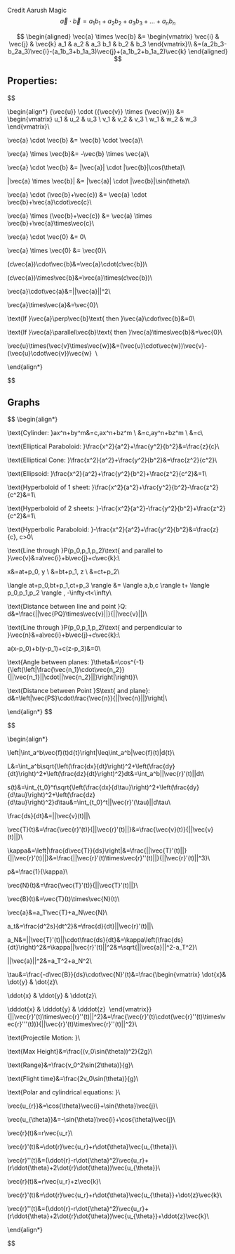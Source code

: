 Credit Aarush Magic
$$\vec{a} \cdot \vec{b} = a_1b_1+a_2b_2+a_3b_3+...+a_nb_n$$

$$
\begin{aligned}
\vec{a} \times \vec{b} &=
\begin{vmatrix} \vec{i} & \vec{j} & \vec{k}
a_1 & a_2 & a_3
b_1 & b_2 & b_3  \end{vmatrix}\\
&=(a_2b_3-b_2a_3)\vec{i}-(a_1b_3+b_1a_3)\vec{j}+(a_1b_2+b_1a_2)\vec{k}
\end{aligned}
$$

## Properties:
$$

\begin{align*}
{\vec{u}} \cdot ({\vec{v}} \times {\vec{w}}) &= 
\begin{vmatrix}
    u_1 & u_2 & u_3 \\
    v_1 & v_2 & v_3 \\
    w_1 & w_2 & w_3 
\end{vmatrix}\\

\vec{a} \cdot \vec{b} &= \vec{b} \cdot \vec{a}\\

\vec{a} \times \vec{b}&= -\vec{b} \times \vec{a}\\

\vec{a} \cdot \vec{b} &= |\vec{a}| \cdot |\vec{b}|\cos(\theta)\\

|\vec{a} \times \vec{b}| &= |\vec{a}| \cdot |\vec{b}|\sin(\theta)\\

\vec{a} \cdot (\vec{b}+\vec{c}) &= \vec{a} \cdot \vec{b}+\vec{a}\cdot\vec{c}\\

\vec{a} \times (\vec{b}+\vec{c}) &= \vec{a} \times \vec{b}+\vec{a}\times\vec{c}\\

\vec{a} \cdot \vec{0} &= 0\\

\vec{a} \times \vec{0} &= \vec{0}\\

(c\vec{a})\cdot\vec{b}&=\vec{a}\cdot(c\vec{b})\\

(c\vec{a})\times\vec{b}&=\vec{a}\times(c\vec{b})\\

\vec{a}\cdot\vec{a}&=||\vec{a}||^2\\

\vec{a}\times\vec{a}&=\vec{0}\\

\text{If }\vec{a}\perp\vec{b}\text{ then }\vec{a}\cdot\vec{b}&=0\\

\text{If }\vec{a}\parallel\vec{b}\text{ then }\vec{a}\times\vec{b}&=\vec{0}\\

\vec{u}\times(\vec{v}\times\vec{w})&=(\vec{u}\cdot\vec{w})\vec{v}-(\vec{u}\cdot\vec{v})\vec{w}  \\

\end{align*}

$$

## Graphs

$$
\begin{align*}

\text{Cylinder: }ax^n+by^m&=c,ax^n+bz^m \\ &=c,ay^n+bz^m \\ &=c\\

\text{Elliptical Paraboloid: }\frac{x^2}{a^2}+\frac{y^2}{b^2}&=\frac{z}{c}\\

\text{Elliptical Cone: }\frac{x^2}{a^2}+\frac{y^2}{b^2}&=\frac{z^2}{c^2}\\

\text{Ellipsoid: }\frac{x^2}{a^2}+\frac{y^2}{b^2}+\frac{z^2}{c^2}&=1\\

\text{Hyperboloid of 1 sheet: }\frac{x^2}{a^2}+\frac{y^2}{b^2}-\frac{z^2}{c^2}&=1\\

\text{Hyperboloid of 2 sheets: }-\frac{x^2}{a^2}-\frac{y^2}{b^2}+\frac{z^2}{c^2}&=1\\

\text{Hyperbolic Paraboloid: }-\frac{x^2}{a^2}+\frac{y^2}{b^2}&=\frac{z}{c}, c>0\\

\text{Line through }P(p_0,p_1,p_2)\text{ and parallel to }\vec{v}&=a\vec{i}+b\vec{j}+c\vec{k}:\\

x&=at+p_0, y \\ &=bt+p_1, z \\ &=ct+p_2\\

\langle at+p_0,bt+p_1,ct+p_3 \rangle &= \langle a,b,c \rangle t+ \langle p_0,p_1,p_2 \rangle , -\infty<t<\infty\\

\text{Distance between line and point }Q: d&=\frac{||\vec{PQ}\times\vec{v}||}{||\vec{v}||}\\

\text{Line through }P(p_0,p_1,p_2)\text{ and perpendicular to }\vec{n}&=a\vec{i}+b\vec{j}+c\vec{k}:\\

a(x-p_0)+b(y-p_1)+c(z-p_3)&=0\\

\text{Angle between planes: }\theta&=\cos^{-1}{\left(\left|\frac{\vec{n_1}\cdot\vec{n_2}}{||\vec{n_1}||\cdot||\vec{n_2}||}\right|\right)}\\

\text{Distance between Point }S\text{ and plane}: d&=\left|\vec{PS}\cdot\frac{\vec{n}}{||\vec{n}||}\right|\\

\end{align*}
$$

  

$$

\begin{align*}

\left\|\int_a^b\vec{f}(t)d{t}\right\|\leq\int_a^b\|\vec{f}(t)\|d{t}\\

L&=\int_a^b\sqrt{\left(\frac{dx}{dt}\right)^2+\left(\frac{dy}{dt}\right)^2+\left(\frac{dz}{dt}\right)^2}dt&=\int_a^b||\vec{r}'(t)||dt\\

s(t)&=\int_{t_0}^t\sqrt{\left(\frac{dx}{d\tau}\right)^2+\left(\frac{dy}{d\tau}\right)^2+\left(\frac{dz}{d\tau}\right)^2}d\tau&=\int_{t_0}^t||\vec{r}'(\tau)||d\tau\\

\frac{ds}{dt}&=||\vec{v}(t)||\\

\vec{T}(t)&=\frac{\vec{r}'(t)}{||\vec{r}'(t)||}&=\frac{\vec{v}(t)}{||\vec{v}(t)||}\\

\kappa&=\left\|\frac{d\vec{T}}{ds}\right\|&=\frac{||\vec{T}'(t)||}{||\vec{r}'(t)||}&=\frac{||\vec{r}'(t)\times\vec{r}''(t)||}{||\vec{r}'(t)||^3}\\

p&=\frac{1}{\kappa}\\

\vec{N}(t)&=\frac{\vec{T}'(t)}{||\vec{T}'(t)||}\\

\vec{B}(t)&=\vec{T}(t)\times\vec{N}(t)\\

\vec{a}&=a_T\vec{T}+a_N\vec{N}\\

a_t&=\frac{d^2s}{dt^2}&=\frac{d}{dt}||\vec{r}'(t)||\\

a_N&=||\vec{T}'(t)||\cdot\frac{ds}{dt}&=\kappa\left(\frac{ds}{dt}\right)^2&=\kappa||\vec{r}'(t)||^2&=\sqrt{||\vec{a}||^2-a_T^2}\\

||\vec{a}||^2&=a_T^2+a_N^2\\

\tau&=\frac{-d\vec{B}}{ds}\cdot\vec{N}'(t)&=\frac{\begin{vmatrix} \dot{x}& \dot{y} & \dot{z}\\

\ddot{x} & \ddot{y} & \ddot{z}\\

\dddot{x} & \dddot{y} & \dddot{z}  \end{vmatrix}}{||\vec{r}'(t)\times\vec{r}''(t)||^2}&=\frac{\vec{r}'(t)\cdot(\vec{r}''(t)\times\vec{r}'''(t))}{||\vec{r}'(t)\times\vec{r}''(t)||^2}\\

\text{Projectile Motion: }\\

\text{Max Height}&=\frac{(v_0\sin(\theta))^2}{2g}\\

\text{Range}&=\frac{v_0^2\sin(2\theta)}{g}\\

\text{Flight time}&=\frac{2v_0\sin(\theta)}{g}\\

\text{Polar and cylindrical equations: }\\

\vec{u_{r}}&=\cos{\theta}\vec{i}+\sin{\theta}\vec{j}\\

\vec{u_{\theta}}&=-\sin{\theta}\vec{i}+\cos{\theta}\vec{j}\\

\vec{r}(t)&=r\vec{u_r}\\

\vec{r}'(t)&=\dot{r}\vec{u_r}+r\dot{\theta}\vec{u_{\theta}}\\

\vec{r}''(t)&=(\ddot{r}-r\dot{\theta}^2)\vec{u_r}+(r\ddot{\theta}+2\dot{r}\dot{\theta})\vec{u_{\theta}}\\

\vec{r}(t)&=r\vec{u_r}+z\vec{k}\\

\vec{r}'(t)&=\dot{r}\vec{u_r}+r\dot{\theta}\vec{u_{\theta}}+\dot{z}\vec{k}\\

\vec{r}''(t)&=(\ddot{r}-r\dot{\theta}^2)\vec{u_r}+(r\ddot{\theta}+2\dot{r}\dot{\theta})\vec{u_{\theta}}+\ddot{z}\vec{k}\\

  

\end{align*}

$$
